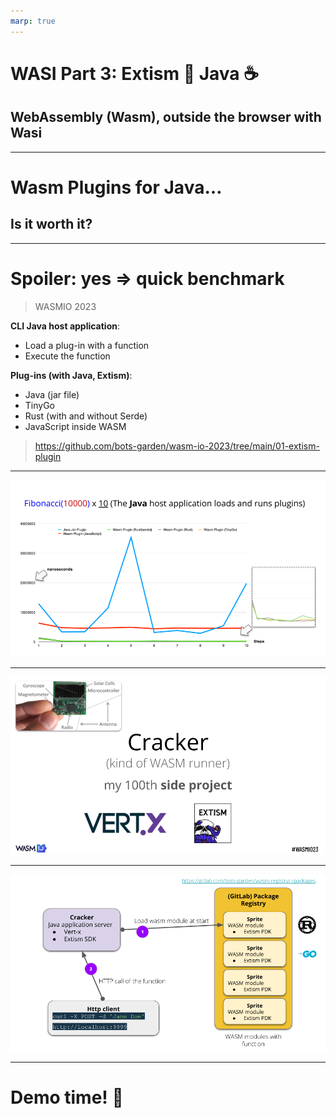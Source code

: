 ```yaml
---
marp: true
---
```

# WASI Part 3: Extism 💜 Java ☕️

## WebAssembly (Wasm), outside the browser with Wasi


---
# Wasm Plugins for Java… 

## Is it worth it?

---
# Spoiler: yes ⇒ quick benchmark
> WASMIO 2023

**CLI Java host application**:
- Load a plug-in with a function
- Execute the function

**Plug-ins (with Java, Extism)**:
- Java (jar file)
- TinyGo
- Rust (with and without Serde)
- JavaScript inside WASM

> https://github.com/bots-garden/wasm-io-2023/tree/main/01-extism-plugin

---

![auto](imgs/bench.png)

---
![auto](imgs/cracker.png)

---
![auto](imgs/cracker-2.png)

---
# Demo time! 🚀




